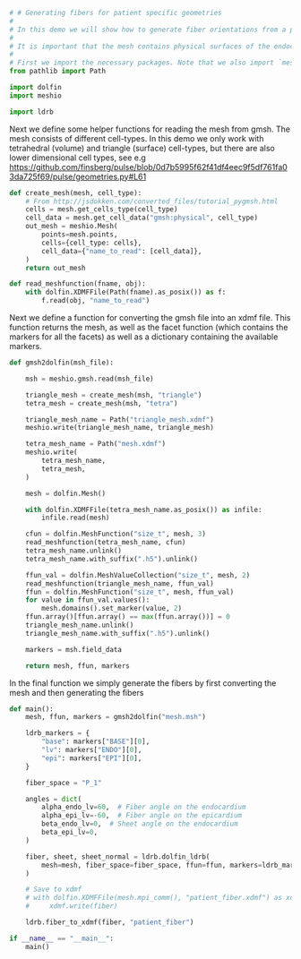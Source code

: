 ```python
# # Generating fibers for patient specific geometries
#
# In this demo we will show how to generate fiber orientations from a patient specific geometry. We will use a mesh of an LV that is constructed using gmsh (https://gmsh.info).
#
# It is important that the mesh contains physical surfaces of the endocardium (lv and rv if present), the base and the epicardium. You can find an example of how to generate such a geometry using the python API for gmsh here: https://github.com/finsberg/pulse/blob/0d7b5995f62f41df4eec9f5df761fa03da725f69/pulse/geometries.py#L160
#
# First we import the necessary packages. Note that we also import `meshio` which is used for converted from `.msh` (gmsh) to `.xdmf` (FEnICS).
from pathlib import Path
```

```python
import dolfin
import meshio
```

```python
import ldrb
```


Next we define some helper functions for reading the mesh from gmsh. The mesh consists of different cell-types. In this demo we only work with tetrahedral (volume) and triangle (surface) cell-types, but there are also lower dimensional cell types, see e.g https://github.com/finsberg/pulse/blob/0d7b5995f62f41df4eec9f5df761fa03da725f69/pulse/geometries.py#L61


```python
def create_mesh(mesh, cell_type):
    # From http://jsdokken.com/converted_files/tutorial_pygmsh.html
    cells = mesh.get_cells_type(cell_type)
    cell_data = mesh.get_cell_data("gmsh:physical", cell_type)
    out_mesh = meshio.Mesh(
        points=mesh.points,
        cells={cell_type: cells},
        cell_data={"name_to_read": [cell_data]},
    )
    return out_mesh
```

```python
def read_meshfunction(fname, obj):
    with dolfin.XDMFFile(Path(fname).as_posix()) as f:
        f.read(obj, "name_to_read")
```


Next we define a function for converting the gmsh file into an xdmf file. This function returns the mesh, as well as the facet function (which contains the markers for all the facets) as well as a dictionary containing the available markers.


```python
def gmsh2dolfin(msh_file):

    msh = meshio.gmsh.read(msh_file)

    triangle_mesh = create_mesh(msh, "triangle")
    tetra_mesh = create_mesh(msh, "tetra")

    triangle_mesh_name = Path("triangle_mesh.xdmf")
    meshio.write(triangle_mesh_name, triangle_mesh)

    tetra_mesh_name = Path("mesh.xdmf")
    meshio.write(
        tetra_mesh_name,
        tetra_mesh,
    )

    mesh = dolfin.Mesh()

    with dolfin.XDMFFile(tetra_mesh_name.as_posix()) as infile:
        infile.read(mesh)

    cfun = dolfin.MeshFunction("size_t", mesh, 3)
    read_meshfunction(tetra_mesh_name, cfun)
    tetra_mesh_name.unlink()
    tetra_mesh_name.with_suffix(".h5").unlink()

    ffun_val = dolfin.MeshValueCollection("size_t", mesh, 2)
    read_meshfunction(triangle_mesh_name, ffun_val)
    ffun = dolfin.MeshFunction("size_t", mesh, ffun_val)
    for value in ffun_val.values():
        mesh.domains().set_marker(value, 2)
    ffun.array()[ffun.array() == max(ffun.array())] = 0
    triangle_mesh_name.unlink()
    triangle_mesh_name.with_suffix(".h5").unlink()

    markers = msh.field_data

    return mesh, ffun, markers
```


In the final function we simply generate the fibers by first converting the mesh and then generating the fibers


```python
def main():
    mesh, ffun, markers = gmsh2dolfin("mesh.msh")

    ldrb_markers = {
        "base": markers["BASE"][0],
        "lv": markers["ENDO"][0],
        "epi": markers["EPI"][0],
    }

    fiber_space = "P_1"

    angles = dict(
        alpha_endo_lv=60,  # Fiber angle on the endocardium
        alpha_epi_lv=-60,  # Fiber angle on the epicardium
        beta_endo_lv=0,  # Sheet angle on the endocardium
        beta_epi_lv=0,
    )

    fiber, sheet, sheet_normal = ldrb.dolfin_ldrb(
        mesh=mesh, fiber_space=fiber_space, ffun=ffun, markers=ldrb_markers, **angles
    )

    # Save to xdmf
    # with dolfin.XDMFFile(mesh.mpi_comm(), "patient_fiber.xdmf") as xdmf:
    #     xdmf.write(fiber)

    ldrb.fiber_to_xdmf(fiber, "patient_fiber")
```

```python
if __name__ == "__main__":
    main()
```
